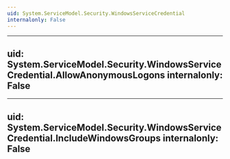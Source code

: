 ```yaml
---
uid: System.ServiceModel.Security.WindowsServiceCredential
internalonly: False
---
```


---
uid: System.ServiceModel.Security.WindowsServiceCredential.AllowAnonymousLogons
internalonly: False
---

---
uid: System.ServiceModel.Security.WindowsServiceCredential.IncludeWindowsGroups
internalonly: False
---
